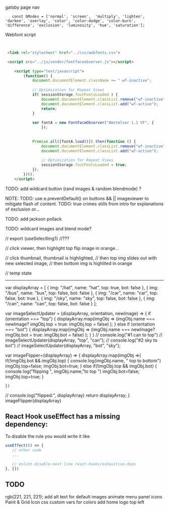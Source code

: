 gatsby page nav

``    const bModes = ['normal', 'screen',  'multiply', 'lighten', 'darken', 'overlay', 'color', 'color-dodge', 'color-burn', 'difference', 'exclusion', 'luminosity', 'hue', 'saturation'];
``


Webfont script 

```html


 <link rel="stylesheet" href="../css/webfonts.css">

 <script src="../js/vendor/fontfaceobserver.js"></script>
 
    <script type="text/javascript">
  		(function() {
  			document.documentElement.className += " wf-inactive"; 
  	
  			// Optimization for Repeat Views
  			if( sessionStorage.foutFontsLoaded ) {
  				document.documentElement.classList.remove("wf-inactive");
  				document.documentElement.classList.add("wf-active");
  				return;
  			}
  	
  			var fontA = new FontFaceObserver("Amstelvar 1.1 VF", {
  				});
  				
  	
  			Promise.all([fontA.load()]).then(function () {
  				document.documentElement.classList.remove("wf-inactive");
  				document.documentElement.classList.add("wf-active");
  	
  				// Optimization for Repeat Views
  				sessionStorage.foutFontsLoaded = true;
  			});
  		})();
  	</script>


```

TODO: add wildcard button (rand images & random blendmode) ?

NOTE: TODO: use e.preventDefault() on buttons && || imageviewer
to mitigate flash of content.
TODO: true crimes stills from intro for explanations of exclusion or...

TODO: add jackson pollack

TODO: wildcard images and blend mode?


// export {useSelectImg1}  //???


// click viewer, then highlight top flip image in orange...

// click thumbnail, thumbnail is highlighted, 
    //  then top img slides out with new selected image, 
    //  then bottom img is highlited in orange


// temp state 



________________________________________________
var displayArray = [
  { img: "/hat", name: "hat", top: true, bot: false },
  { img: "/bus", name: "bus", top: false, bot: false },
  {
    img: "/car",
    name: "car",
    top: false,
    bot: true
  },
  {
    img: "/sky",
    name: "sky",
    top: false,
    bot: false
  },
  { img: "/can", name: "can", top: false, bot: false }
];
<!-- console.log("orig: ",displayArray) -->

var imageSelectUpdater = (displayArray, orientation, newImage) => {
  if (orientation === "top") {
    displayArray.map(imgObj => 
      (imgObj.name === newImage? imgObj.top = true: imgObj.top = false) 
    );
  } else if (orientation === "bot") {
    displayArray.map(imgObj => 
      (imgObj.name === newImage? imgObj.bot = true: imgObj.bot = false) 
    );
  }
}
// console.log("#1 can to top")
// imageSelectUpdater(displayArray, "top", "can");
// console.log("#2 sky to bot")
// imageSelectUpdater(displayArray, "bot", "sky");


var imageFlipper=(displayArray) => {
    displayArray.map(imgObj =>{      
      if(!imgObj.bot && imgObj.top) {
        console.log(imgObj.name, " top to bottom")
        imgObj.top=false;
        imgObj.bot=true;
      } else if(!imgObj.top && imgObj.bot) {
        console.log("flipping ", imgObj.name,"to top ")
        imgObj.bot=false;
        imgObj.top=true;
      }
      
    })
//   console.log("flipped:", displayArray)
  return displayArray;
}
imageFlipper(displayArray)




## React Hook useEffect has a missing dependency:
To disable the rule you would write it like

```javascript
useEffect(() => {
   // other code
   ...

   // eslint-disable-next-line react-hooks/exhaustive-deps
}, []) 

```

## TODO
rgb(221, 221, 221);
add alt text for default images
animate menu panel icons Paint & Grid Icon
css custom vars for colors
add home logo top left